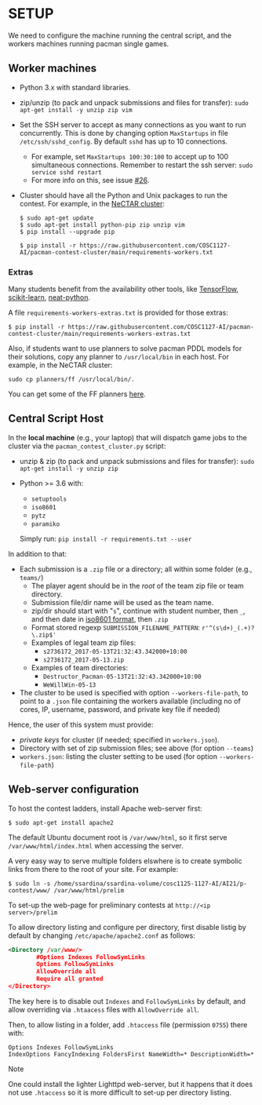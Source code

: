 # SETUP

We need to configure the machine running the central script, and the workers machines running pacman single games.

## Worker machines

* Python 3.x with standard libraries.
* zip/unzip (to pack and unpack submissions and files for transfer): `sudo apt-get install -y unzip zip vim`
* Set the SSH server to accept as many connections as you want to run concurrently. This is done by changing option `MaxStartups` in file `/etc/ssh/sshd_config`. By default `sshd` has up to 10 connections.
  * For example, set `MaxStartups 100:30:100` to accept up to 100 simultaneous connections. Remember to restart the ssh server: `sudo service sshd restart`
  * For more info on this, see issue [#26](https://github.com/COSC1127-AI/pacman-contest-cluster/issues/26).
* Cluster should have all the Python and Unix packages to run the contest. For example, in the [NeCTAR cluster](https://ardc.edu.au/services/nectar-research-cloud/):

    ```shell
    $ sudo apt-get update
    $ sudo apt-get install python-pip zip unzip vim
    $ pip install --upgrade pip

    $ pip install -r https://raw.githubusercontent.com/COSC1127-AI/pacman-contest-cluster/main/requirements-workers.txt
    ```

### Extras

Many students benefit from the availability other tools, like [TensorFlow](https://www.tensorflow.org/), [scikit-learn](http://scikit-learn.org/), [neat-python](https://github.com/CodeReclaimers/neat-python).

A file `requirements-workers-extras.txt` is provided for those extras:

```shell
$ pip install -r https://raw.githubusercontent.com/COSC1127-AI/pacman-contest-cluster/main/requirements-workers-extras.txt
```

Also, if students want to use planners to solve pacman PDDL models for their solutions, copy any planner to `/usr/local/bin` in each host. For example, in the NeCTAR cluster:

```shell
sudo cp planners/ff /usr/local/bin/.
```

You can get some of the FF planners [here](https://github.com/ssardina-planning/planners).

## Central Script Host

In the **local machine** (e.g., your laptop) that will dispatch game jobs to the cluster via the `pacman_contest_cluster.py` script:

* unzip & zip (to pack and unpack submissions and files for transfer): `sudo apt-get install -y unzip zip`
* Python >= 3.6 with:
  * `setuptools`
  * `iso8601`
  * `pytz`
  * `paramiko`

  Simply run: `pip install -r requirements.txt --user`

In addition to that:

* Each submission is a `.zip` file or a directory; all within some folder (e.g., `teams/`)
  * The player agent should be in the _root_ of the team zip file or team directory.
  * Submission file/dir name will be used as the team name.
  * zip/dir should start with "`s`", continue with student number, then `_`, and then date in [iso8601 format](https://en.wikipedia.org/wiki/ISO_8601), then `.zip`
  * Format stored regexp `SUBMISSION_FILENAME_PATTERN`: `r'^(s\d+)_(.+)?\.zip$'`
  * Examples of legal team zip files:
    * `s2736172_2017-05-13T21:32:43.342000+10:00`
    * `s2736172_2017-05-13.zip`
  * Examples of team directories:
    * `Destructor_Pacman-05-13T21:32:43.342000+10:00`
    * `WeWillWin-05-13`
* The cluster to be used is specified with option `--workers-file-path`, to point to a `.json` file containing the workers available (including no of cores, IP, username, password, and private key file if needed)

Hence, the user of this system must provide:

* *private keys* for cluster (if needed; specified in `workers.json`).
* Directory with set of zip submission files; see above (for option `--teams`)
* `workers.json`: listing the cluster setting to be used (for option `--workers-file-path`)

## Web-server configuration

To host the contest ladders, install Apache web-server first:

```shell
$ sudo apt-get install apache2
```

The default Ubuntu document root is `/var/www/html`, so it first serve  `/var/www/html/index.html` when accessing the server.

A very easy way to serve multiple folders elswhere is to create symbolic links from there to the root of your site. For example:

```shell
$ sudo ln -s /home/ssardina/ssardina-volume/cosc1125-1127-AI/AI21/p-contest/www/ /var/www/html/prelim
```

To set-up the web-page for preliminary contests at `http://<ip server>/prelim`

To allow directory listing and configure per directory, first disable listig by default by changing `/etc/apache/apache2.conf` as follows:

```xml
<Directory /var/www/>
        #Options Indexes FollowSymLinks
        Options FollowSymLinks
        AllowOverride all
        Require all granted
</Directory>
```

The key here is to disable out `Indexes` and `FollowSymLinks` by default, and allow overriding via `.htaacess` files with `AllowOverride all`.

Then, to allow listing in a folder, add `.htaccess` file (permission `0755`) there with:

```plaintext
Options Indexes FollowSymLinks
IndexOptions FancyIndexing FoldersFirst NameWidth=* DescriptionWidth=*
```

> [!NOTE]
> One could install the lighter Lighttpd web-server, but it happens that it does not use `.htaccess` so it is more difficult to set-up per directory listing.
